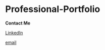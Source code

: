 # Professional-Portfolio

**Contact Me**

[LinkedIn](https://www.linkedin.com/in/kimberly-amaya-39626521b)

[email](mailto:kimberly_kimbell@yahoo.com)
